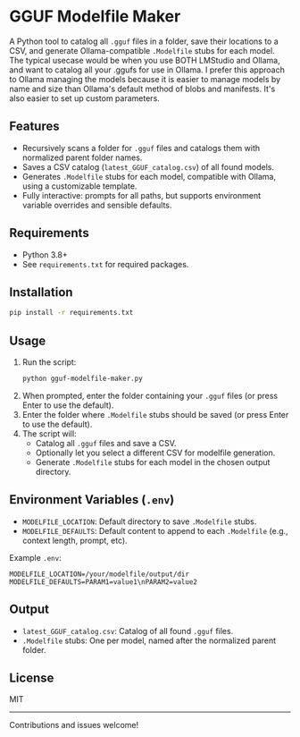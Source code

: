 # GGUF Modelfile Maker

A Python tool to catalog all `.gguf` files in a folder, save their locations to a CSV, and generate Ollama-compatible `.Modelfile` stubs for each model. The typical usecase would be when you use BOTH LMStudio and Ollama, and want to catalog all your .ggufs for use in Ollama. I prefer this approach to Ollama managing the models because it is easier to manage models by name and size than Ollama's default method of blobs and manifests. It's also easier to set up custom parameters.

## Features
- Recursively scans a folder for `.gguf` files and catalogs them with normalized parent folder names.
- Saves a CSV catalog (`latest_GGUF_catalog.csv`) of all found models.
- Generates `.Modelfile` stubs for each model, compatible with Ollama, using a customizable template.
- Fully interactive: prompts for all paths, but supports environment variable overrides and sensible defaults.

## Requirements
- Python 3.8+
- See `requirements.txt` for required packages.

## Installation
```bash
pip install -r requirements.txt
```

## Usage
1. Run the script:
   ```bash
   python gguf-modelfile-maker.py
   ```
2. When prompted, enter the folder containing your `.gguf` files (or press Enter to use the default).
3. Enter the folder where `.Modelfile` stubs should be saved (or press Enter to use the default).
4. The script will:
    - Catalog all `.gguf` files and save a CSV.
    - Optionally let you select a different CSV for modelfile generation.
    - Generate `.Modelfile` stubs for each model in the chosen output directory.

## Environment Variables (`.env`)
- `MODELFILE_LOCATION`: Default directory to save `.Modelfile` stubs.
- `MODELFILE_DEFAULTS`: Default content to append to each `.Modelfile` (e.g., context length, prompt, etc).

Example `.env`:
```
MODELFILE_LOCATION=/your/modelfile/output/dir
MODELFILE_DEFAULTS=PARAM1=value1\nPARAM2=value2
```

## Output
- `latest_GGUF_catalog.csv`: Catalog of all found `.gguf` files.
- `.Modelfile` stubs: One per model, named after the normalized parent folder.

## License
MIT

---
Contributions and issues welcome!
